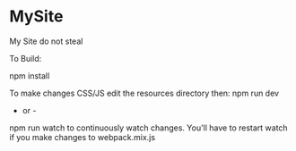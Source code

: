 # MySite
My Site do not steal

To Build:

npm install


To make changes CSS/JS edit the resources directory then:
npm run dev 

- or -

npm run watch to continuously watch changes. You'll have to restart watch if you make changes to webpack.mix.js